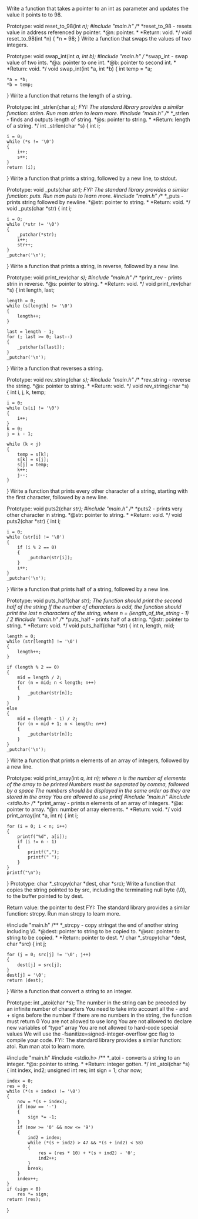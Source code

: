 Write a function that takes a pointer to an int as parameter and updates the value it points to to 98.

Prototype: void reset_to_98(int *n);
#include "main.h"
/**
 *reset_to_98 - resets value in address referenced by pointer.
 *@n: pointer.
 *
 *Return: void.
 */
void reset_to_98(int *n)
{
	*n = 98;
}
Write a function that swaps the values of two integers.

Prototype: void swap_int(int *a, int *b);
#include "main.h"
/**
 *swap_int - swap value of two ints.
 *@a: pointer to one int.
 *@b: pointer to second int.
 *
 *Return: void.
 */
void swap_int(int *a, int *b)
{
	int temp = *a;

	*a = *b;
	*b = temp;
}
Write a function that returns the length of a string.

Prototype: int _strlen(char *s);
FYI: The standard library provides a similar function: strlen. Run man strlen to learn more.
#include "main.h"
/**
 *_strlen - finds and outputs length of string.
 *@s: pointer to string.
 *
 *Return: length of a string.
 */
int _strlen(char *s)
{
	int i;

	i = 0;
	while (*s != '\0')
	{
		i++;
		s++;
	}
	return (i);
}
Write a function that prints a string, followed by a new line, to stdout.

Prototype: void _puts(char *str);
FYI: The standard library provides a similar function: puts. Run man puts to learn more.
#include "main.h"
/**
 *_puts - prints string followed by newline.
 *@str: pointer to string.
 *
 *Return: void.
 */
void _puts(char *str)
{
	int i;

	i = 0;
	while (*str != '\0')
	{
		_putchar(*str);
		i++;
		str++;
	}
	_putchar('\n');
}
Write a function that prints a string, in reverse, followed by a new line.

Prototype: void print_rev(char *s);
#include "main.h"
/**
 *print_rev - prints strin in reverse.
 *@s: pointer to string.
 *
 *Return: void.
 */
void print_rev(char *s)
{
	int length, last;

	length = 0;
	while (s[length] != '\0')
	{
		length++;
	}

	last = length - 1;
	for (; last >= 0; last--)
	{
		_putchar(s[last]);
	}
	_putchar('\n');
}
Write a function that reverses a string.

Prototype: void rev_string(char *s);
#include "main.h"
/**
 *rev_string - reverse the string.
 *@s: pointer to string.
 *
 *Return: void.
 */
void rev_string(char *s)
{
	int i, j, k, temp;

	i = 0;
	while (s[i] != '\0')
	{
		i++;
	}
	k = 0;
	j = i - 1;

	while (k < j)
	{
		temp = s[k];
		s[k] = s[j];
		s[j] = temp;
		k++;
		j--;
	}
}
Write a function that prints every other character of a string, starting with the first character, followed by a new line.

Prototype: void puts2(char *str);
#include "main.h"
/**
 *puts2 - prints very other character in string.
 *@str: pointer to string.
 *
 *Return: void.
 */
void puts2(char *str)
{
	int i;

	i = 0;
	while (str[i] != '\0')
	{
		if (i % 2 == 0)
		{
			_putchar(str[i]);
		}
		i++;
	}
	_putchar('\n');
}
Write a function that prints half of a string, followed by a new line.

Prototype: void puts_half(char *str);
The function should print the second half of the string
If the number of characters is odd, the function should print the last n characters of the string, where n = (length_of_the_string - 1) / 2
#include "main.h"
/**
 *puts_half - prints half of a string.
 *@str: pointer to string.
 *
 *Return: void.
 */
void puts_half(char *str)
{
	int n, length, mid;

	length = 0;
	while (str[length] != '\0')
	{
		length++;
	}

	if (length % 2 == 0)
	{
		mid = length / 2;
		for (n = mid; n < length; n++)
		{
			_putchar(str[n]);
		}
	}
	else
	{
		mid = (length - 1) / 2;
		for (n = mid + 1; n < length; n++)
		{
			_putchar(str[n]);
		}
	}
	_putchar('\n');
}
Write a function that prints n elements of an array of integers, followed by a new line.

Prototype: void print_array(int *a, int n);
where n is the number of elements of the array to be printed
Numbers must be separated by comma, followed by a space
The numbers should be displayed in the same order as they are stored in the array
You are allowed to use printf
#include "main.h"
#include <stdio.h>
/**
 *print_array - prints n elements of an array of integers.
 *@a: pointer to array.
 *@n: number of array elements.
 *
 *Return: void.
 */
void print_array(int *a, int n)
{
	int i;

	for (i = 0; i < n; i++)
	{
		printf("%d", a[i]);
		if (i != n - 1)
		{
			printf(",");
			printf(" ");
		}
	}
	printf("\n");
}
Prototype: char *_strcpy(char *dest, char *src);
Write a function that copies the string pointed to by src, including the terminating null byte (\0), to the buffer pointed to by dest.

Return value: the pointer to dest
FYI: The standard library provides a similar function: strcpy. Run man strcpy to learn more.

#include "main.h"
/**
 *_strcpy - copy stringat the end of another string including \0.
 *@dest: pointer to string to be copied to.
 *@src: pointer to string to be copied.
 *
 *Return: pointer to dest.
 */
char *_strcpy(char *dest, char *src)
{
	int j;

	for (j = 0; src[j] != '\0'; j++)
	{
		dest[j] = src[j];
	}
	dest[j] = '\0';
	return (dest);
}
Write a function that convert a string to an integer.

Prototype: int _atoi(char *s);
The number in the string can be preceded by an infinite number of characters
You need to take into account all the - and + signs before the number
If there are no numbers in the string, the function must return 0
You are not allowed to use long
You are not allowed to declare new variables of “type” array
You are not allowed to hard-code special values
We will use the -fsanitize=signed-integer-overflow gcc flag to compile your code.
FYI: The standard library provides a similar function: atoi. Run man atoi to learn more.

#include "main.h"
#include <stdio.h>
/**
 *_atoi - converts a string to an integer.
 *@s: pointer to string.
 *
 *Return: integer gotten.
 */
int _atoi(char *s)
{
	int index, ind2;
	unsigned int res;
	int sign = 1;
	char now;

	index = 0;
	res = 0;
	while (*(s + index) != '\0')
	{
		now = *(s + index);
		if (now == '-')
		{
			sign *= -1;
		}
		if (now >= '0' && now <= '9')
		{
			ind2 = index;
			while (*(s + ind2) > 47 && *(s + ind2) < 58)
			{
				res = (res * 10) + *(s + ind2) - '0';
				ind2++;
			}
			break;
		}
		index++;
	}
	if (sign < 0)
		res *= sign;
	return (res);
}
